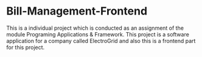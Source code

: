 # Bill-Management-Frontend
This is a individual project which is conducted as an assignment of the module Programing Applications &amp; Framework. This project is a software application for a company called ElectroGrid  and also this is a frontend part for this project. 
